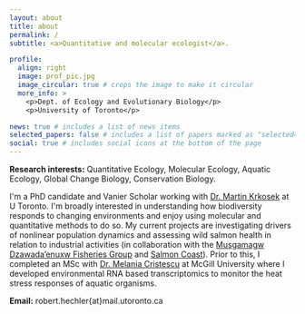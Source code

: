 ```yaml
---
layout: about
title: about
permalink: /
subtitle: <a>Quantitative and molecular ecologist</a>. 

profile:
  align: right
  image: prof_pic.jpg
  image_circular: true # crops the image to make it circular
  more_info: >
    <p>Dept. of Ecology and Evolutionary Biology</p>
    <p>University of Toronto</p>

news: true # includes a list of news items
selected_papers: false # includes a list of papers marked as "selected={true}"
social: true # includes social icons at the bottom of the page
---
```


**Research interests:** Quantitative Ecology, Molecular Ecology, Aquatic Ecology, Global Change Biology, Conservation Biology.

I'm a PhD candidate and Vanier Scholar working with [Dr. Martin Krkosek](https://krkosek.eeb.utoronto.ca/) at U Toronto. I'm broadly interested in understanding how biodiversity responds to changing environments and enjoy using molecular and quantitative methods to do so. My current projects are investigating drivers of nonlinear population dynamics and assessing wild salmon health in relation to industrial activities (in collaboration with the [Musgamagw Dzawada’enuxw Fisheries Group](https://mdfgfisheries.ca/) and [Salmon Coast](https://salmoncoast.org/)). Prior to this, I completed an MSc with [Dr. Melania Cristescu](https://www.mcgill.ca/cristescu-lab/) at McGill University where I developed environmental RNA based transcriptomics to monitor the heat stress responses of aquatic organisms.

**Email:** robert.hechler{at}mail.utoronto.ca


